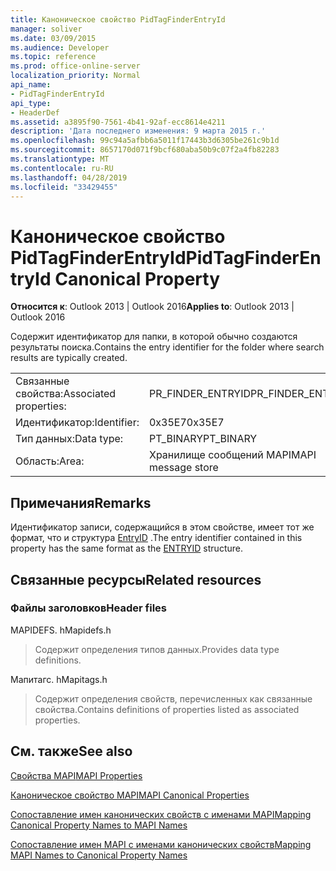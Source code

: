 ```yaml
---
title: Каноническое свойство PidTagFinderEntryId
manager: soliver
ms.date: 03/09/2015
ms.audience: Developer
ms.topic: reference
ms.prod: office-online-server
localization_priority: Normal
api_name:
- PidTagFinderEntryId
api_type:
- HeaderDef
ms.assetid: a3895f90-7561-4b41-92af-ecc8614e4211
description: 'Дата последнего изменения: 9 марта 2015 г.'
ms.openlocfilehash: 99c94a5afbb6a5011f17443b3d6305be261c9b1d
ms.sourcegitcommit: 8657170d071f9bcf680aba50b9c07f2a4fb82283
ms.translationtype: MT
ms.contentlocale: ru-RU
ms.lasthandoff: 04/28/2019
ms.locfileid: "33429455"
---
```

# <a name="pidtagfinderentryid-canonical-property"></a><span data-ttu-id="49560-103">Каноническое свойство PidTagFinderEntryId</span><span class="sxs-lookup"><span data-stu-id="49560-103">PidTagFinderEntryId Canonical Property</span></span>

  
  
<span data-ttu-id="49560-104">**Относится к**: Outlook 2013 | Outlook 2016</span><span class="sxs-lookup"><span data-stu-id="49560-104">**Applies to**: Outlook 2013 | Outlook 2016</span></span> 
  
<span data-ttu-id="49560-105">Содержит идентификатор для папки, в которой обычно создаются результаты поиска.</span><span class="sxs-lookup"><span data-stu-id="49560-105">Contains the entry identifier for the folder where search results are typically created.</span></span>
  
|||
|:-----|:-----|
|<span data-ttu-id="49560-106">Связанные свойства:</span><span class="sxs-lookup"><span data-stu-id="49560-106">Associated properties:</span></span>  <br/> |<span data-ttu-id="49560-107">PR_FINDER_ENTRYID</span><span class="sxs-lookup"><span data-stu-id="49560-107">PR_FINDER_ENTRYID</span></span>  <br/> |
|<span data-ttu-id="49560-108">Идентификатор:</span><span class="sxs-lookup"><span data-stu-id="49560-108">Identifier:</span></span>  <br/> |<span data-ttu-id="49560-109">0x35E7</span><span class="sxs-lookup"><span data-stu-id="49560-109">0x35E7</span></span>  <br/> |
|<span data-ttu-id="49560-110">Тип данных:</span><span class="sxs-lookup"><span data-stu-id="49560-110">Data type:</span></span>  <br/> |<span data-ttu-id="49560-111">PT_BINARY</span><span class="sxs-lookup"><span data-stu-id="49560-111">PT_BINARY</span></span>  <br/> |
|<span data-ttu-id="49560-112">Область:</span><span class="sxs-lookup"><span data-stu-id="49560-112">Area:</span></span>  <br/> |<span data-ttu-id="49560-113">Хранилище сообщений MAPI</span><span class="sxs-lookup"><span data-stu-id="49560-113">MAPI message store</span></span>  <br/> |
   
## <a name="remarks"></a><span data-ttu-id="49560-114">Примечания</span><span class="sxs-lookup"><span data-stu-id="49560-114">Remarks</span></span>

<span data-ttu-id="49560-115">Идентификатор записи, содержащийся в этом свойстве, имеет тот же формат, что и структура [EntryID](entryid.md) .</span><span class="sxs-lookup"><span data-stu-id="49560-115">The entry identifier contained in this property has the same format as the [ENTRYID](entryid.md) structure.</span></span> 
  
## <a name="related-resources"></a><span data-ttu-id="49560-116">Связанные ресурсы</span><span class="sxs-lookup"><span data-stu-id="49560-116">Related resources</span></span>

### <a name="header-files"></a><span data-ttu-id="49560-117">Файлы заголовков</span><span class="sxs-lookup"><span data-stu-id="49560-117">Header files</span></span>

<span data-ttu-id="49560-118">MAPIDEFS. h</span><span class="sxs-lookup"><span data-stu-id="49560-118">Mapidefs.h</span></span>
  
> <span data-ttu-id="49560-119">Содержит определения типов данных.</span><span class="sxs-lookup"><span data-stu-id="49560-119">Provides data type definitions.</span></span>
    
<span data-ttu-id="49560-120">Мапитагс. h</span><span class="sxs-lookup"><span data-stu-id="49560-120">Mapitags.h</span></span>
  
> <span data-ttu-id="49560-121">Содержит определения свойств, перечисленных как связанные свойства.</span><span class="sxs-lookup"><span data-stu-id="49560-121">Contains definitions of properties listed as associated properties.</span></span>
    
## <a name="see-also"></a><span data-ttu-id="49560-122">См. также</span><span class="sxs-lookup"><span data-stu-id="49560-122">See also</span></span>



[<span data-ttu-id="49560-123">Свойства MAPI</span><span class="sxs-lookup"><span data-stu-id="49560-123">MAPI Properties</span></span>](mapi-properties.md)
  
[<span data-ttu-id="49560-124">Каноническое свойство MAPI</span><span class="sxs-lookup"><span data-stu-id="49560-124">MAPI Canonical Properties</span></span>](mapi-canonical-properties.md)
  
[<span data-ttu-id="49560-125">Сопоставление имен канонических свойств с именами MAPI</span><span class="sxs-lookup"><span data-stu-id="49560-125">Mapping Canonical Property Names to MAPI Names</span></span>](mapping-canonical-property-names-to-mapi-names.md)
  
[<span data-ttu-id="49560-126">Сопоставление имен MAPI с именами канонических свойств</span><span class="sxs-lookup"><span data-stu-id="49560-126">Mapping MAPI Names to Canonical Property Names</span></span>](mapping-mapi-names-to-canonical-property-names.md)

